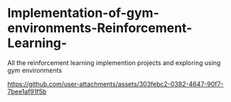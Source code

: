 # Implementation-of-gym-environments-Reinforcement-Learning-

All the reinforcement learning implemention projects and exploring using gym environments





https://github.com/user-attachments/assets/303febc2-0382-4647-90f7-7bee1af91f5b

